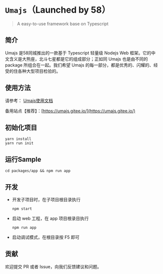 # `Umajs`（Launched by 58）
> A easy-to-use framework base on Typescript

## 简介

Umajs 是58同城推出的一款基于 Typescript 轻量级 Nodejs Web 框架。它的中文含义是大熊座，北斗七星都是它的组成部分；正如同 Umajs 也是由不同的 package 所组合在一起。我们希望 Umajs 的每一部分，都是优秀的、闪耀的、经受的住各种大型项目检验的。

## 使用方法

请参考： [Umajs使用文档](https://umajs.github.io)

备用站点【推荐】：[https://umajs.gitee.io/](https://umajs.gitee.io/)

## 初始化项目

```
yarn install
yarn run init
```

## 运行Sample

```
cd packages/app && npm run app
```

## 开发

- 开发子项目时，在子项目根目录执行
    ```
    npm start
    ```

- 启动 web 工程，在 app 项目根录目执行
    ```
    npm run app
    ```

- 启动调试模式，在根目录按 F5 即可

## 贡献

欢迎提交 PR 或者 Issue，向我们反馈建议和问题。

